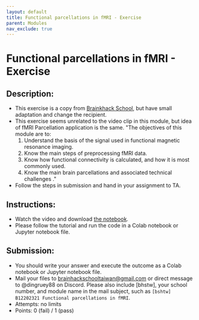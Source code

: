 ```yaml
---
layout: default
title: Functional parcellations in fMRI - Exercise
parent: Modules
nav_exclude: true
---
```


# Functional parcellations in fMRI - Exercise

## Description:

-	This exercise is a copy from [Brainkhack School](https://school.brainhackmtl.org/modules/fmri_parcellation/), but have small adaptation and change the recipient.
-	This exercise seems unrelated to the video clip in this module, but idea of fMRI Parcellation application is the same. "The objectives of this module are to: 
	1. Understand the basis of the signal used in functional magnetic resonance imaging. 
	2. Know the main steps of preprocessing fMRI data. 
	3. Know how functional connectivity is calculated, and how it is most commonly used. 
	4. Know the main brain parcellations and associated technical challenges ."
-	Follow the steps in submission and hand in your assignment to TA.

## Instructions:

-	Watch the video and download [the notebook](https://github.com/BrainhackMTL/psy6983_2021/blob/master/content/en/modules/fmri_parcellation/atlas_parcellations.ipynb).
-	Please follow the tutorial and run the code in a Colab notebook or Jupyter notebook file.


## Submission:

- You should write your answer and execute the outcome as a Colab notebook or Jupyter notebook file.
- Mail your files to brainhackschooltaiwan@gmail.com or direct message to @dingruey88 on Discord. Please also include [bhstw], your school number, and module name in the mail subject, such as `[bshtw] B12202321 Functional parcellations in fMRI`.
- Attempts: no limits
- Points: 0 (fail) / 1 (pass)

